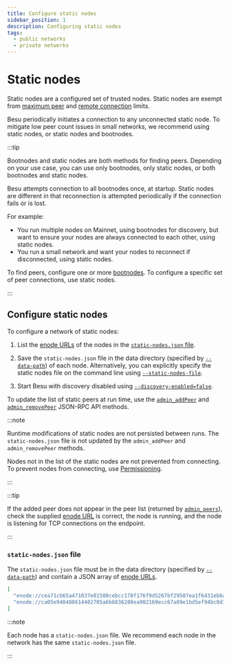 ```yaml
---
title: Configure static nodes
sidebar_position: 1
description: Configuring static nodes
tags:
  - public networks
  - private networks
---
```


# Static nodes

Static nodes are a configured set of trusted nodes. Static nodes are exempt from [maximum peer](manage-peers.md#limit-peers) and [remote connection](manage-peers.md#limit-remote-connections) limits.

Besu periodically initiates a connection to any unconnected static node. To mitigate low peer count issues in small networks, we recommend using static nodes, or static nodes and bootnodes. 

:::tip

Bootnodes and static nodes are both methods for finding peers. Depending on your use case, you can use only bootnodes, only static nodes, or both bootnodes and static nodes. 

Besu attempts connection to all bootnodes once, at startup. Static nodes are different in that reconnection is attempted periodically if the connection fails or is lost.

For example:
* You run multiple nodes on Mainnet, using bootnodes for discovery, but want to ensure your nodes are always connected to each other, using static nodes.
* You run a small network and want your nodes to reconnect if disconnected, using static nodes. 

To find peers, configure one or more [bootnodes](../../../private-networks/how-to/configure/bootnodes.md). To configure a specific set of peer connections, use static nodes.

:::

## Configure static nodes

To configure a network of static nodes:

1. List the [enode URLs](../../concepts/node-keys.md#enode-url) of the nodes in the [`static-nodes.json` file](#static-nodesjson-file).

1. Save the `static-nodes.json` file in the data directory (specified by [`--data-path`](../../reference/cli/options.md#data-path)) of each node. Alternatively, you can explicitly specify the static nodes file on the command line using [`--static-nodes-file`](../../reference/cli/options.md#static-nodes-file).

1. Start Besu with discovery disabled using [`--discovery-enabled=false`](../../reference/cli/options.md#discovery-enabled).

To update the list of static peers at run time, use the [`admin_addPeer`](../../reference/api/index.md#admin_addpeer) and [`admin_removePeer`](../../reference/api/index.md#admin_removepeer) JSON-RPC API methods.

:::note

Runtime modifications of static nodes are not persisted between runs. The `static-nodes.json` file is not updated by the `admin_addPeer` and `admin_removePeer` methods.

Nodes not in the list of the static nodes are not prevented from connecting. To prevent nodes from connecting, use [Permissioning](../../../private-networks/concepts/permissioning/index.md).

:::

:::tip

If the added peer does not appear in the peer list (returned by [`admin_peers`](../../reference/api/index.md#admin_peers)), check the supplied [enode URL](../../concepts/node-keys.md#enode-url) is correct, the node is running, and the node is listening for TCP connections on the endpoint.

:::

### `static-nodes.json` file

The `static-nodes.json` file must be in the data directory (specified by [`--data-path`](../../reference/cli/options.md#data-path)) and contain a JSON array of [enode URLs](../../concepts/node-keys.md#enode-url).

```json title="Example"
[
  "enode://cea71cb65a471037e01508cebcc178f176f9d5267bf29507ea1f6431eb6a5dc67d086dc8dc54358a72299dab1161febc5d7af49d1609c69b42b5e54544145d4f@127.0.0.1:30303",
  "enode://ca05e940488614402705a6b6836288ea902169ecc67a89e1bd5ef94bc0d1933f20be16bc881ffb4be59f521afa8718fc26eec2b0e90f2cd0f44f99bc8103e60f@127.0.0.1:30304"
]
```

:::note

Each node has a `static-nodes.json` file. We recommend each node in the network has the same `static-nodes.json` file.

:::
